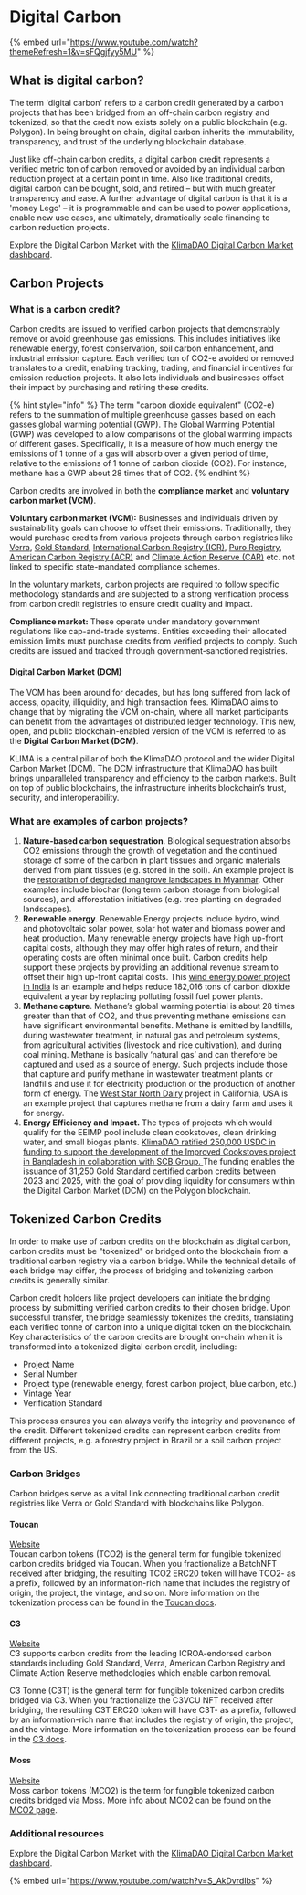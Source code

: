 # Digital Carbon

{% embed url="https://www.youtube.com/watch?themeRefresh=1&v=sFQgjfyy5MU" %}

## What is digital carbon?

The term 'digital carbon' refers to a carbon credit generated by a carbon projects that has been bridged from an off-chain carbon registry and tokenized, so that the credit now exists solely on a public blockchain (e.g. Polygon). In being brought on chain, digital carbon inherits the immutability, transparency, and trust of the underlying blockchain database.

Just like off-chain carbon credits, a digital carbon credit represents a verified metric ton of carbon removed or avoided by an individual carbon reduction project at a certain point in time. Also like traditional credits, digital carbon can be bought, sold, and retired – but with much greater transparency and ease. A further advantage of digital carbon is that it is a 'money Lego' – it is programmable and can be used to power applications, enable new use cases, and ultimately, dramatically scale financing to carbon reduction projects.

Explore the Digital Carbon Market with the [KlimaDAO Digital Carbon Market dashboard](https://carbon.klimadao.finance/).

## Carbon Projects

### What is a carbon credit?&#x20;

Carbon credits are issued to verified carbon projects that demonstrably remove or avoid greenhouse gas emissions. This includes initiatives like renewable energy, forest conservation, soil carbon enhancement, and industrial emission capture. Each verified ton of CO2-e avoided or removed translates to a credit, enabling tracking, trading, and financial incentives for emission reduction projects. It also lets individuals and businesses offset their impact by purchasing and retiring these credits.

{% hint style="info" %}
The term "carbon dioxide equivalent" (CO2-e) refers to the summation of multiple greenhouse gasses based on each gasses global warming potential (GWP). The Global Warming Potential (GWP) was developed to allow comparisons of the global warming impacts of different gases. Specifically, it is a measure of how much energy the emissions of 1 tonne of a gas will absorb over a given period of time, relative to the emissions of 1 tonne of carbon dioxide (CO2). For instance, methane has a GWP about 28 times that of CO2.
{% endhint %}

Carbon credits are involved in both the **compliance market** and **voluntary carbon market (VCM)**.

**Voluntary carbon market (VCM):** Businesses and individuals driven by sustainability goals can choose to offset their emissions. Traditionally, they would purchase credits from various projects through carbon registries like [Verra](https://verra.org/), [Gold Standard](https://www.goldstandard.org/), [International Carbon Registry (ICR)](https://app.gitbook.com/u/vqOBD8IWGsflzqskzl1cgXwDvcC2), [Puro Registry](https://puro.earth/), [American Carbon Registry (ACR)](https://acrcarbon.org/) and [Climate Action Reserve (CAR)](https://www.climateactionreserve.org/) etc. not linked to specific state-mandated compliance schemes.

In the voluntary markets, carbon projects are required to follow specific methodology standards and are subjected to a strong verification process from carbon credit registries to ensure credit quality and impact.

**Compliance market:** These operate under mandatory government regulations like cap-and-trade systems. Entities exceeding their allocated emission limits must purchase credits from verified projects to comply. Such credits are issued and tracked through government-sanctioned registries.

#### Digital Carbon Market (DCM)

The VCM has been around for decades, but has long suffered from lack of access, opacity, illiquidity, and high transaction fees. KlimaDAO aims to change that by migrating the VCM on-chain, where all market participants can benefit from the advantages of distributed ledger technology. This new, open, and public blockchain-enabled version of the VCM is referred to as the **Digital Carbon Market (DCM)**.

KLIMA is a central pillar of both the KlimaDAO protocol and the wider Digital Carbon Market (DCM). The DCM infrastructure that KlimaDAO has built brings unparalleled transparency and efficiency to the carbon markets. Built on top of public blockchains, the infrastructure inherits blockchain’s trust, security, and interoperability.

### What are examples of carbon projects?&#x20;

1. **Nature-based carbon sequestration**. Biological sequestration absorbs CO2 emissions through the growth of vegetation and the continued storage of some of the carbon in plant tissues and organic materials derived from plant tissues (e.g. stored in the soil). An example project is the [restoration of degraded mangrove landscapes in Myanmar](https://www.vcsprojectdatabase.org/#/project\_details/1764). Other examples include biochar (long term carbon storage from biological sources), and afforestation initiatives (e.g. tree planting on degraded landscapes).
2. **Renewable energy**. Renewable Energy projects include hydro, wind, and photovoltaic solar power, solar hot water and biomass power and heat production. Many renewable energy projects have high up-front capital costs, although they may offer high rates of return, and their operating costs are often minimal once built. Carbon credits help support these projects by providing an additional revenue stream to offset their high up-front capital costs. This [wind energy power project in India](https://www.vcsprojectdatabase.org/#/project\_details/1788) is an example and helps reduce 182,016 tons of carbon dioxide equivalent a year by replacing polluting fossil fuel power plants.
3. **Methane capture**. Methane’s global warming potential is about 28 times greater than that of CO2, and thus preventing methane emissions can have significant environmental benefits. Methane is emitted by landfills, during wastewater treatment, in natural gas and petroleum systems, from agricultural activities (livestock and rice cultivation), and during coal mining. Methane is basically ‘natural gas’ and can therefore be captured and used as a source of energy. Such projects include those that capture and purify methane in wastewater treatment plants or landfills and use it for electricity production or the production of another form of energy. The [West Star North Dairy](https://www.vcsprojectdatabase.org/#/project\_details/642) project in California, USA is an example project that captures methane from a dairy farm and uses it for energy.
4. **Energy Efficiency and Impact.** The types of projects which would qualify for the EEIMP pool include clean cookstoves, clean drinking water, and small biogas plants. [KlimaDAO ratified 250,000 USDC in funding to support the development of the Improved Cookstoves project in Bangladesh in collaboration with SCB Group. ](https://snapshot.org/#/klimadao.eth/proposal/0x930b6004d537544bd996fd2e90d07fb1c55e37010cb3cf59d88a20f9bca85036)The funding enables the issuance of 31,250 Gold Standard certified carbon credits between 2023 and 2025, with the goal of providing liquidity for consumers within the Digital Carbon Market (DCM) on the Polygon blockchain.

## Tokenized Carbon Credits

In order to make use of carbon credits on the blockchain as digital carbon, carbon credits must be "tokenized" or bridged onto the blockchain from a traditional carbon registry via a carbon bridge. While the technical details of each bridge may differ, the process of bridging and tokenizing carbon credits is generally similar.

Carbon credit holders like project developers can initiate the bridging process by submitting verified carbon credits to their chosen bridge. Upon successful transfer, the bridge seamlessly tokenizes the credits, translating each verified tonne of carbon into a unique digital token on the blockchain. Key characteristics of the carbon credits are brought on-chain when it is transformed into a tokenized digital carbon credit, including:

* Project Name
* Serial Number
* Project type (renewable energy, forest carbon project, blue carbon, etc.)
* Vintage Year
* Verification Standard

This process ensures you can always verify the integrity and provenance of the credit. Different tokenized credits can represent carbon credits from different projects, e.g. a forestry project in Brazil or a soil carbon project from the US.

### Carbon Bridges

Carbon bridges serve as a vital link connecting traditional carbon credit registries like Verra or Gold Standard with blockchains like Polygon.

#### Toucan

[Website](https://toucan.earth)\
Toucan carbon tokens (TCO2) is the general term for fungible tokenized carbon credits bridged via Toucan. When you fractionalize a BatchNFT received after bridging, the resulting TCO2 ERC20 token will have TCO2- as a prefix, followed by an information-rich name that includes the registry of origin, the project, the vintage, and so on. More information on the tokenization process can be found in the [Toucan docs](https://docs.toucan.earth/protocol/bridge/tco2-toucan-carbon-tokens).

#### C3

[Website](https://www.c3.app/)\
C3 supports carbon credits from the leading ICROA-endorsed carbon standards including Gold Standard, Verra, American Carbon Registry and Climate Action Reserve methodologies which enable carbon removal.

C3 Tonne (C3T) is the general term for fungible tokenized carbon credits bridged via C3. When you fractionalize the C3VCU NFT received after bridging, the resulting C3T ERC20 token will have C3T- as a prefix, followed by an information-rich name that includes the registry of origin, the project, and the vintage. More information on the tokenization process can be found in the [C3 docs](https://docs.c3.app/).

#### Moss

[Website](https://moss.earth/)\
Moss carbon tokens (MCO2) is the term for fungible tokenized carbon credits bridged via Moss. More info about MCO2 can be found on the [MCO2 page](https://mco2token.moss.earth/).

### Additional resources

Explore the Digital Carbon Market with the [KlimaDAO Digital Carbon Market dashboard](https://carbon.klimadao.finance/).

{% embed url="https://www.youtube.com/watch?v=S_AkDvrdIbs" %}

